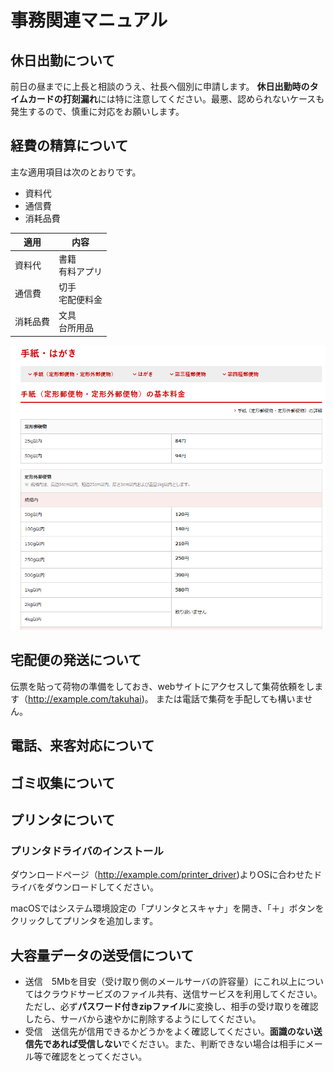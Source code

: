 # 事務関連マニュアル
## 休日出勤について
前日の昼までに上長と相談のうえ、社長へ個別に申請します。
**休日出勤時のタイムカードの打刻漏れ**には特に注意してください。最悪、認められないケースも発生するので、慎重に対応をお願いします。
## 経費の精算について
主な適用項目は次のとおりです。
- 資料代
- 通信費
- 消耗品費

|適用　|内容
|--|--
|資料代  |書籍<br>有料アプリ
|通信費  |切手<br>宅配便料金
|消耗品費  |文具<br>台所用品

![郵便料金](img/post_price.png)
## 宅配便の発送について
伝票を貼って荷物の準備をしておき、webサイトにアクセスして集荷依頼をします（http://example.com/takuhai)。
または電話で集荷を手配しても構いません。
## 電話、来客対応について
## ゴミ収集について
## プリンタについて
### プリンタドライバのインストール
ダウンロードページ（http://example.com/printer_driver)よりOSに合わせたドライバをダウンロードしてください。

macOSではシステム環境設定の「プリンタとスキャナ」を開き、「＋」ボタンをクリックしてプリンタを追加します。

## 大容量データの送受信について
- 送信　5Mbを目安（受け取り側のメールサーバの許容量）にこれ以上についてはクラウドサービズのファイル共有、送信サービスを利用してください。ただし、必ず**パスワード付きzipファイル**に変換し、相手の受け取りを確認したら、サーバから速やかに削除するようにしてください。
- 受信　送信先が信用できるかどうかをよく確認してください。**面識のない送信先であれば受信しない**でください。また、判断できない場合は相手にメール等で確認をとってください。

